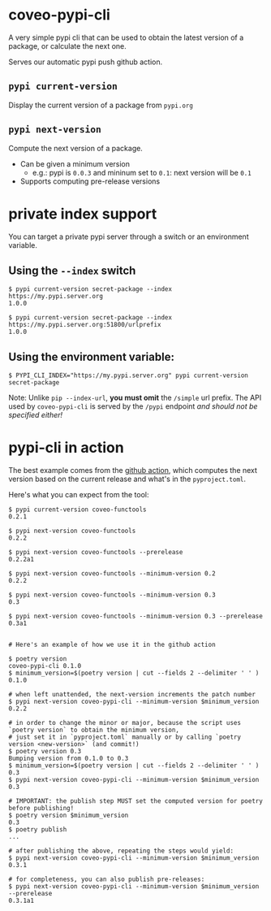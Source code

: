 # coveo-pypi-cli

A very simple pypi cli that can be used to obtain the latest version of a package, or calculate the next one.

Serves our automatic pypi push github action.


## `pypi current-version`

Display the current version of a package from `pypi.org`


## `pypi next-version`

Compute the next version of a package.

- Can be given a minimum version
  - e.g.: pypi is `0.0.3` and mininum set to `0.1`: next version will be `0.1`
- Supports computing pre-release versions

# private index support

You can target a private pypi server through a switch or an environment variable.

## Using the `--index` switch

```shell
$ pypi current-version secret-package --index https://my.pypi.server.org
1.0.0

$ pypi current-version secret-package --index https://my.pypi.server.org:51800/urlprefix
1.0.0
```

## Using the environment variable:

```shell
$ PYPI_CLI_INDEX="https://my.pypi.server.org" pypi current-version secret-package
```

Note: Unlike `pip --index-url`, **you must omit** the `/simple` url prefix.
The API used by `coveo-pypi-cli` is served by the `/pypi` endpoint _and should not be specified either!_


# pypi-cli in action

The best example comes from the [github action](../.github/workflows/actions/publish-to-pypi), which computes the next version based on the current release and what's in the `pyproject.toml`.

Here's what you can expect from the tool:

```shell
$ pypi current-version coveo-functools
0.2.1

$ pypi next-version coveo-functools
0.2.2

$ pypi next-version coveo-functools --prerelease
0.2.2a1

$ pypi next-version coveo-functools --minimum-version 0.2
0.2.2

$ pypi next-version coveo-functools --minimum-version 0.3
0.3

$ pypi next-version coveo-functools --minimum-version 0.3 --prerelease
0.3a1


# Here's an example of how we use it in the github action

$ poetry version
coveo-pypi-cli 0.1.0
$ minimum_version=$(poetry version | cut --fields 2 --delimiter ' ' )
0.1.0

# when left unattended, the next-version increments the patch number
$ pypi next-version coveo-pypi-cli --minimum-version $minimum_version
0.2.2

# in order to change the minor or major, because the script uses `poetry version` to obtain the minimum version, 
# just set it in `pyproject.toml` manually or by calling `poetry version <new-version>` (and commit!)
$ poetry version 0.3
Bumping version from 0.1.0 to 0.3
$ minimum_version=$(poetry version | cut --fields 2 --delimiter ' ' )
0.3
$ pypi next-version coveo-pypi-cli --minimum-version $minimum_version
0.3

# IMPORTANT: the publish step MUST set the computed version for poetry before publishing!
$ poetry version $minimum_version
0.3
$ poetry publish
...

# after publishing the above, repeating the steps would yield:
$ pypi next-version coveo-pypi-cli --minimum-version $minimum_version
0.3.1

# for completeness, you can also publish pre-releases:
$ pypi next-version coveo-pypi-cli --minimum-version $minimum_version --prerelease
0.3.1a1

 
```
